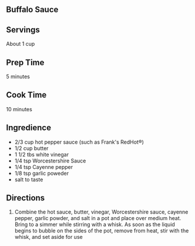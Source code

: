 ## Buffalo Sauce

## Servings 

About 1 cup

## Prep Time 

5 minutes 

## Cook Time 

10 minutes 

## Ingredience 

* 2/3 cup hot pepper sauce (such as Frank's RedHot®) 
* 1/2 cup butter
* 1 1/2 tbs white vinegar 
* 1/4 tsp Worcestershire Sauce 
* 1/4 tsp Cayenne pepper 
* 1/8 tsp garlic poweder 
* salt to taste 

## Directions
 
1. Combine the hot sauce, butter, vinegar, Worcestershire sauce, cayenne pepper, garlic powder, and salt in a pot and place over medium heat. Bring to a simmer while stirring with a whisk. As soon as the liquid begins to bubble on the sides of the pot, remove from heat, stir with the whisk, and set aside for use

